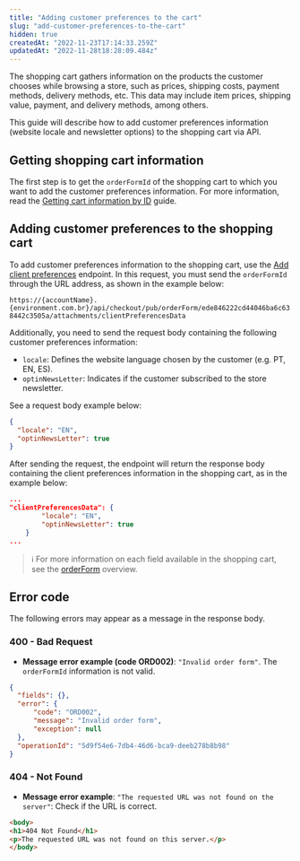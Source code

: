 ```yaml
---
title: "Adding customer preferences to the cart"
slug: "add-customer-preferences-to-the-cart"
hidden: true
createdAt: "2022-11-23T17:14:33.259Z"
updatedAt: "2022-11-28t18:28:09.484z"
---
```


The shopping cart gathers information on the products the customer chooses while browsing a store, such as prices, shipping costs, payment methods, delivery methods, etc. This data may include item prices, shipping value, payment, and delivery methods, among others.

This guide will describe how to add customer preferences information (website locale and newsletter options) to the shopping cart via API.

## Getting shopping cart information

The first step is to get the `orderFormId` of the shopping cart to which you want to add the customer preferences information. For more information, read the [Getting cart information by ID](https://developers.vtex.com/docs/guides/get-cart-information-by-id) guide.

## Adding customer preferences to the shopping cart

To add customer preferences information to the shopping cart, use the [Add client preferences](https://developers.vtex.com/docs/api-reference/checkout-api#post-/api/checkout/pub/orderForm/-orderFormId-/attachments/clientPreferencesData) endpoint. In this request, you must send the `orderFormId` through the URL address, as shown in the example below:

`https://{accountName}.{environment.com.br}/api/checkout/pub/orderForm/ede846222cd44046ba6c638442c3505a/attachments/clientPreferencesData`

Additionally, you need to send the request body containing the following customer preferences information:

- `locale`: Defines the website language chosen by the customer (e.g. PT, EN, ES).
- `optinNewsLetter`: Indicates if the customer subscribed to the store newsletter.

See a request body example below:

```json
{
  "locale": "EN",
  "optinNewsLetter": true
}
```

After sending the request, the endpoint will return the response body containing the client preferences information in the shopping cart, as in the example below:

```json
...
"clientPreferencesData": {
        "locale": "EN",
        "optinNewsLetter": true
    }
...
```

> ℹ️️ For more information on each field available in the shopping cart, see the [orderForm](https://developers.vtex.com/docs/guides/orderform-fields) overview.

## Error code

The following errors may appear as a message in the response body.

### 400 - Bad Request

- **Message error example (code ORD002)**: `"Invalid order form"`. The `orderFormId` information is not valid.

```json
{
  "fields": {},
  "error": {
      "code": "ORD002",
      "message": "Invalid order form",
      "exception": null
  },
  "operationId": "5d9f54e6-7db4-46d6-bca9-deeb278b8b98"
}
```

### 404 - Not Found

- **Message error example**: `"The requested URL was not found on the server"`: Check if the URL is correct.

```html
<body>
<h1>404 Not Found</h1>
<p>The requested URL was not found on this server.</p>
</body>
```
